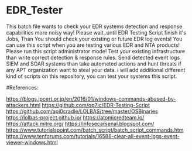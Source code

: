 # EDR_Tester
This batch file wants to check your EDR systems detection and response capabilities more noisy way!
Please wait..until EDR Testing Script finish it's Jobs, Than You should check your existing or future EDR log events!
You can use this script when you are testing various EDR and NTA products!
Please run this script administrator mode!
Test your existing infrastructure than write correct detection & response rules. Send detected event logs SIEM and SOAR systems than take autometed actions and hunt threats if any APT organization want to steal your data. 
i will add additional different kind of scripts on this repository, you can test your systems this script.









#References:

https://blogs.jpcert.or.jp/en/2016/01/windows-commands-abused-by-attackers.html
https://github.com/op7ic/EDR-Testing-Script
https://github.com/api0cradle/LOLBAS/tree/master/OSBinaries
https://lolbas-project.github.io/
https://atomicredteam.io/
https://attack.mitre.org/
https://infosecarsenal.blogspot.com/
https://www.tutorialspoint.com/batch_script/batch_script_commands.htm
https://www.tenforums.com/tutorials/16588-clear-all-event-logs-event-viewer-windows.html

